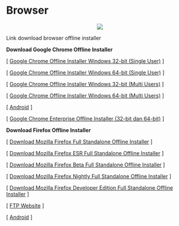 # Browser

<p align="center"> 
  <img src="https://github.com/user-attachments/assets/6d5c842b-fa57-4f66-a97e-aba70e8ff492" /> 
</p>


Link download browser offline installer

**Download Google Chrome Offline Installer**

[ [Google  Chrome Offline Installer Windows 32-bit (Single User)](https://www.google.com/chrome/?standalone=1&platform=win) ]

[ [Google  Chrome Offline Installer Windows 64-bit (Single User)](https://www.google.com/chrome/?standalone=1&platform=win64) ]

[ [Google  Chrome Offline Installer Windows 32-bit (Multi Users)](https://www.google.com/chrome/?system=true&standalone=1&platform=win) ]

[ [Google  Chrome Offline Installer Windows 64-bit (Multi Users)](https://www.google.com/chrome/?system=true&standalone=1&platform=win64) ]

[ [Android](https://play.google.com/store/apps/details?id=com.android.chrome&pcampaignid=websitedialog) ]

[ [Google  Chrome Enterprise Offline Installer (32-bit dan 64-bit)](https://chromeenterprise.google/browser/download/) ]


**Download Firefox Offline Installer**

[ <a href="https://www.mozilla.org/en-US/firefox/all/#product-desktop-release" target="_blank">Download  Mozilla Firefox Full Standalone Offline Installer</a> ]

[ <a href="https://www.mozilla.org/en-US/firefox/organizations/all/" target="_blank">Download  Mozilla Firefox ESR Full Standalone Offline Installer</a> ]

[ <a href="https://www.mozilla.org/en-US/firefox/beta/all/" target="_blank">Download  Mozilla Firefox Beta Full Standalone Offline Installer</a> ]

[ <a href="https://www.mozilla.org/en-US/firefox/nightly/all/" target="_blank">Download  Mozilla Firefox Nightly Full Standalone Offline Installer</a> ]

[ <a href="https://www.mozilla.org/en-US/firefox/developer/all/" target="_blank">Download  Mozilla Firefox Developer Edition Full Standalone Offline Installer</a> ]

[ <a href="https://ftp.mozilla.org/pub/firefox/releases/" target="_blank">FTP Website</a> ]

[ <a href="https://www.mozilla.org/en-US/firefox/all/#product-android-release" target="_blank">Android</a> ]
